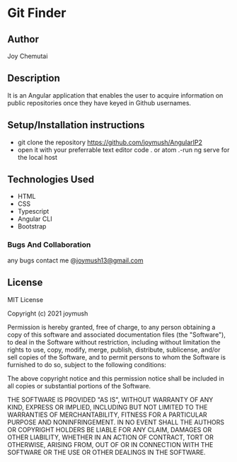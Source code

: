 # Git Finder

## Author

Joy Chemutai

## Description

It is an Angular application that enables the user to acquire information on public repositories once they have keyed in Github usernames.

## Setup/Installation instructions

 * git clone the repository https://github.com/joymush/AngularIP2
 * open it with your preferrable text editor code . or atom .-run ng serve for the local host

 ## Technologies Used

  * HTML
  * CSS
  * Typescript
  * Angular CLI
  * Bootstrap

  ### Bugs And Collaboration

  any bugs contact me @joymush13@gmail.com

 ## License
MIT License

Copyright (c) 2021
joymush

Permission is hereby granted, free of charge, to any person obtaining a copy of this software and associated documentation files (the "Software"), to deal in the Software without restriction, including without limitation the rights to use, copy, modify, merge, publish, distribute, sublicense, and/or sell copies of the Software, and to permit persons to whom the Software is furnished to do so, subject to the following conditions:

The above copyright notice and this permission notice shall be included in all copies or substantial portions of the Software.

THE SOFTWARE IS PROVIDED "AS IS", WITHOUT WARRANTY OF ANY KIND, EXPRESS OR IMPLIED, INCLUDING BUT NOT LIMITED TO THE WARRANTIES OF MERCHANTABILITY, FITNESS FOR A PARTICULAR PURPOSE AND NONINFRINGEMENT. IN NO EVENT SHALL THE AUTHORS OR COPYRIGHT HOLDERS BE LIABLE FOR ANY CLAIM, DAMAGES OR OTHER LIABILITY, WHETHER IN AN ACTION OF CONTRACT, TORT OR OTHERWISE, ARISING FROM, OUT OF OR IN CONNECTION WITH THE SOFTWARE OR THE USE OR OTHER DEALINGS IN THE SOFTWARE.
